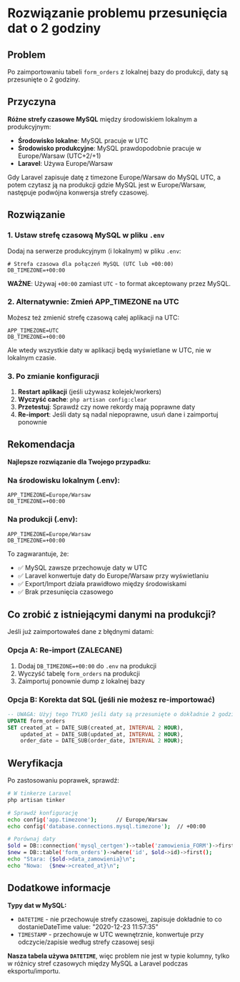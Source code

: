 # Rozwiązanie problemu przesunięcia dat o 2 godziny

## Problem
Po zaimportowaniu tabeli `form_orders` z lokalnej bazy do produkcji, daty są przesunięte o 2 godziny.

## Przyczyna
**Różne strefy czasowe MySQL** między środowiskiem lokalnym a produkcyjnym:
- **Środowisko lokalne**: MySQL pracuje w UTC
- **Środowisko produkcyjne**: MySQL prawdopodobnie pracuje w Europe/Warsaw (UTC+2/+1)
- **Laravel**: Używa Europe/Warsaw

Gdy Laravel zapisuje datę z timezone Europe/Warsaw do MySQL UTC, a potem czytasz ją na produkcji gdzie MySQL jest w Europe/Warsaw, następuje podwójna konwersja strefy czasowej.

## Rozwiązanie

### 1. Ustaw strefę czasową MySQL w pliku `.env`

Dodaj na serwerze produkcyjnym (i lokalnym) w pliku `.env`:

```env
# Strefa czasowa dla połączeń MySQL (UTC lub +00:00)
DB_TIMEZONE=+00:00
```

**WAŻNE**: Używaj `+00:00` zamiast `UTC` - to format akceptowany przez MySQL.

### 2. Alternatywnie: Zmień APP_TIMEZONE na UTC

Możesz też zmienić strefę czasową całej aplikacji na UTC:

```env
APP_TIMEZONE=UTC
DB_TIMEZONE=+00:00
```

Ale wtedy wszystkie daty w aplikacji będą wyświetlane w UTC, nie w lokalnym czasie.

### 3. Po zmianie konfiguracji

1. **Restart aplikacji** (jeśli używasz kolejek/workers)
2. **Wyczyść cache**: `php artisan config:clear`
3. **Przetestuj**: Sprawdź czy nowe rekordy mają poprawne daty
4. **Re-import**: Jeśli daty są nadal niepoprawne, usuń dane i zaimportuj ponownie

## Rekomendacja

**Najlepsze rozwiązanie dla Twojego przypadku:**

### Na środowisku lokalnym (.env):
```env
APP_TIMEZONE=Europe/Warsaw
DB_TIMEZONE=+00:00
```

### Na produkcji (.env):
```env
APP_TIMEZONE=Europe/Warsaw
DB_TIMEZONE=+00:00
```

To zagwarantuje, że:
- ✅ MySQL zawsze przechowuje daty w UTC
- ✅ Laravel konwertuje daty do Europe/Warsaw przy wyświetlaniu
- ✅ Export/Import działa prawidłowo między środowiskami
- ✅ Brak przesunięcia czasowego

## Co zrobić z istniejącymi danymi na produkcji?

Jeśli już zaimportowałeś dane z błędnymi datami:

### Opcja A: Re-import (ZALECANE)
1. Dodaj `DB_TIMEZONE=+00:00` do `.env` na produkcji
2. Wyczyść tabelę `form_orders` na produkcji
3. Zaimportuj ponownie dump z lokalnej bazy

### Opcja B: Korekta dat SQL (jeśli nie możesz re-importować)
```sql
-- UWAGA: Użyj tego TYLKO jeśli daty są przesunięte o dokładnie 2 godziny!
UPDATE form_orders 
SET created_at = DATE_SUB(created_at, INTERVAL 2 HOUR),
    updated_at = DATE_SUB(updated_at, INTERVAL 2 HOUR),
    order_date = DATE_SUB(order_date, INTERVAL 2 HOUR);
```

## Weryfikacja

Po zastosowaniu poprawek, sprawdź:

```bash
# W tinkerze Laravel
php artisan tinker

# Sprawdź konfigurację
echo config('app.timezone');      // Europe/Warsaw
echo config('database.connections.mysql.timezone');  // +00:00

# Porównaj daty
$old = DB::connection('mysql_certgen')->table('zamowienia_FORM')->first();
$new = DB::table('form_orders')->where('id', $old->id)->first();
echo "Stara: {$old->data_zamowienia}\n";
echo "Nowa:  {$new->created_at}\n";
```

## Dodatkowe informacje

**Typy dat w MySQL:**
- `DATETIME` - nie przechowuje strefy czasowej, zapisuje dokładnie to co dostanieDateTime value: "2020-12-23 11:57:35"
- `TIMESTAMP` - przechowuje w UTC wewnętrznie, konwertuje przy odczycie/zapisie według strefy czasowej sesji

**Nasza tabela używa `DATETIME`**, więc problem nie jest w typie kolumny, tylko w różnicy stref czasowych między MySQL a Laravel podczas eksportu/importu.




